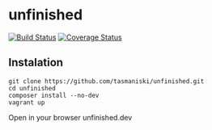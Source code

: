 # unfinished

[![Build Status](https://travis-ci.org/digitronac/unfinished.svg?branch=master)](https://travis-ci.org/digitronac/unfinished)
[![Coverage Status](https://coveralls.io/repos/github/digitronac/unfinished/badge.svg)](https://coveralls.io/github/digitronac/unfinished)

## Instalation

```
git clone https://github.com/tasmaniski/unfinished.git
cd unfinished
composer install --no-dev
vagrant up
```

Open in your browser unfinished.dev
